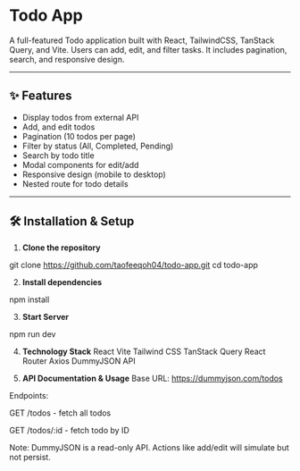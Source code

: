 # Todo App

A full-featured Todo application built with React, TailwindCSS, TanStack Query, and Vite. Users can add, edit, and filter tasks. It includes pagination, search, and responsive design.

---

## ✨ Features

- Display todos from external API
- Add, and edit todos
- Pagination (10 todos per page)
- Filter by status (All, Completed, Pending)
- Search by todo title
- Modal components for edit/add
- Responsive design (mobile to desktop)
- Nested route for todo details

---

## 🛠️ Installation & Setup

1. **Clone the repository**

git clone https://github.com/taofeeqoh04/todo-app.git
cd todo-app

2. **Install dependencies**

npm install

3. **Start Server**

npm run dev

4. **Technology Stack**
React
Vite
Tailwind CSS
TanStack Query
React Router
Axios
DummyJSON API

5. **API Documentation & Usage**
Base URL: https://dummyjson.com/todos

Endpoints:

GET /todos - fetch all todos

GET /todos/:id - fetch todo by ID

Note: DummyJSON is a read-only API. Actions like add/edit will simulate but not persist.

